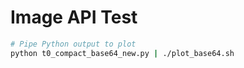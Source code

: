 # Image API Test

```bash
# Pipe Python output to plot
python t0_compact_base64_new.py | ./plot_base64.sh
```
